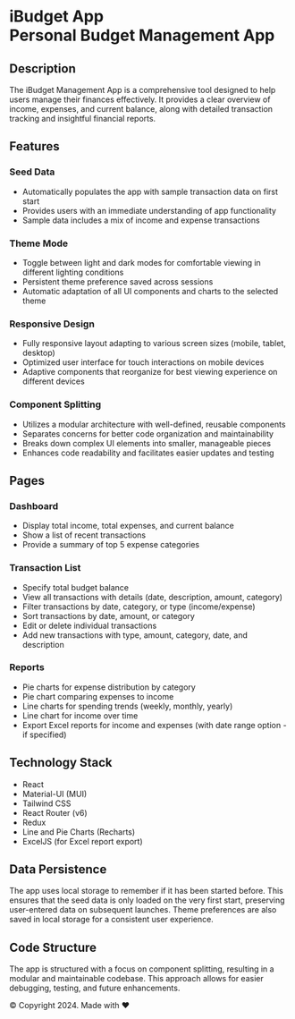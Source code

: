 # iBudget App<br>Personal Budget Management App

## Description

The iBudget Management App is a comprehensive tool designed to help users manage their finances effectively. It provides a clear overview of income, expenses, and current balance, along with detailed transaction tracking and insightful financial reports.

## Features

### Seed Data

- Automatically populates the app with sample transaction data on first start
- Provides users with an immediate understanding of app functionality
- Sample data includes a mix of income and expense transactions

### Theme Mode

- Toggle between light and dark modes for comfortable viewing in different lighting conditions
- Persistent theme preference saved across sessions
- Automatic adaptation of all UI components and charts to the selected theme

### Responsive Design

- Fully responsive layout adapting to various screen sizes (mobile, tablet, desktop)
- Optimized user interface for touch interactions on mobile devices
- Adaptive components that reorganize for best viewing experience on different devices

### Component Splitting

- Utilizes a modular architecture with well-defined, reusable components
- Separates concerns for better code organization and maintainability
- Breaks down complex UI elements into smaller, manageable pieces
- Enhances code readability and facilitates easier updates and testing

## Pages

### Dashboard

- Display total income, total expenses, and current balance
- Show a list of recent transactions
- Provide a summary of top 5 expense categories

### Transaction List

- Specify total budget balance
- View all transactions with details (date, description, amount, category)
- Filter transactions by date, category, or type (income/expense)
- Sort transactions by date, amount, or category
- Edit or delete individual transactions
- Add new transactions with type, amount, category, date, and description

### Reports

- Pie charts for expense distribution by category
- Pie chart comparing expenses to income
- Line charts for spending trends (weekly, monthly, yearly)
- Line chart for income over time
- Export Excel reports for income and expenses (with date range option - if specified)

## Technology Stack

- React
- Material-UI (MUI)
- Tailwind CSS
- React Router (v6)
- Redux
- Line and Pie Charts (Recharts)
- ExcelJS (for Excel report export)

## Data Persistence

The app uses local storage to remember if it has been started before. This ensures that the seed data is only loaded on the very first start, preserving user-entered data on subsequent launches. Theme preferences are also saved in local storage for a consistent user experience.

## Code Structure

The app is structured with a focus on component splitting, resulting in a modular and maintainable codebase. This approach allows for easier debugging, testing, and future enhancements.

© Copyright 2024. Made with ❤️
